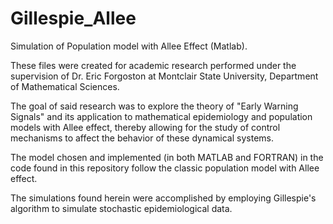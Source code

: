 # Gillespie_Allee
Simulation of Population model with Allee Effect (Matlab).

These files were created for academic research performed under the supervision of Dr. Eric Forgoston at Montclair State University, Department of Mathematical Sciences.

The goal of said research was to explore the theory of "Early Warning Signals" and its application to mathematical epidemiology and population models with Allee effect, thereby allowing for the study of control mechanisms to affect the behavior of these dynamical systems.

The model chosen and implemented (in both MATLAB and FORTRAN) in the code found in this repository follow the classic population model with Allee effect.

The simulations found herein were accomplished by employing Gillespie's algorithm to simulate stochastic epidemiological data.
